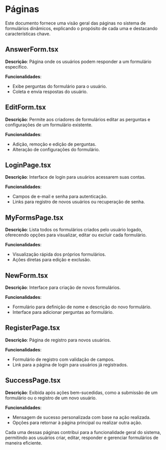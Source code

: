 
# Páginas

Este documento fornece uma visão geral das páginas no sistema de formulários dinâmicos, explicando o propósito de cada uma e destacando características chave.

## AnswerForm.tsx

**Descrição**: Página onde os usuários podem responder a um formulário específico.

**Funcionalidades**:
- Exibe perguntas do formulário para o usuário.
- Coleta e envia respostas do usuário.

## EditForm.tsx

**Descrição**: Permite aos criadores de formulários editar as perguntas e configurações de um formulário existente.

**Funcionalidades**:
- Adição, remoção e edição de perguntas.
- Alteração de configurações do formulário.

## LoginPage.tsx

**Descrição**: Interface de login para usuários acessarem suas contas.

**Funcionalidades**:
- Campos de e-mail e senha para autenticação.
- Links para registro de novos usuários ou recuperação de senha.

## MyFormsPage.tsx

**Descrição**: Lista todos os formulários criados pelo usuário logado, oferecendo opções para visualizar, editar ou excluir cada formulário.

**Funcionalidades**:
- Visualização rápida dos próprios formulários.
- Ações diretas para edição e exclusão.

## NewForm.tsx

**Descrição**: Interface para criação de novos formulários.

**Funcionalidades**:
- Formulário para definição de nome e descrição do novo formulário.
- Interface para adicionar perguntas ao formulário.

## RegisterPage.tsx

**Descrição**: Página de registro para novos usuários.

**Funcionalidades**:
- Formulário de registro com validação de campos.
- Link para a página de login para usuários já registrados.

## SuccessPage.tsx

**Descrição**: Exibida após ações bem-sucedidas, como a submissão de um formulário ou o registro de um novo usuário.

**Funcionalidades**:
- Mensagem de sucesso personalizada com base na ação realizada.
- Opções para retornar à página principal ou realizar outra ação.

Cada uma dessas páginas contribui para a funcionalidade geral do sistema, permitindo aos usuários criar, editar, responder e gerenciar formulários de maneira eficiente.
